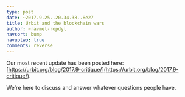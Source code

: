 ```yaml
---
type: post
date: ~2017.9.25..20.34.38..8e27
title: Urbit and the blockchain wars
author: ~ravmel-ropdyl
navsort: bump
navuptwo: true
comments: reverse
---
```


Our most recent update has been posted here: [https://urbit.org/blog/2017.9-critique/](https://urbit.org/blog/2017.9-critique/). 

We're here to discuss and answer whatever questions people have.
